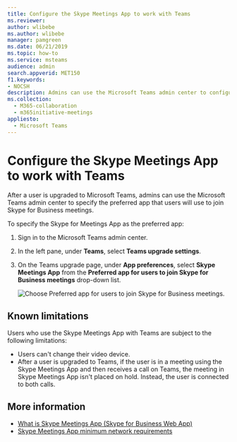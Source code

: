 ```yaml
---
title: Configure the Skype Meetings App to work with Teams
ms.reviewer: 
author: wlibebe
ms.author: wlibebe
manager: pamgreen
ms.date: 06/21/2019
ms.topic: how-to
ms.service: msteams
audience: admin
search.appverid: MET150
f1.keywords:
- NOCSH
description: Admins can use the Microsoft Teams admin center to configure the Skype Meetings App to work with Teams
ms.collection: 
  - M365-collaboration
  - m365initiative-meetings
appliesto: 
  - Microsoft Teams
---
```


# Configure the Skype Meetings App to work with Teams

After a user is upgraded to Microsoft Teams, admins can use the Microsoft Teams admin center to specify the preferred app that users will use to join Skype for Business meetings.

To specify the Skype for Meetings App as the preferred app:

1. Sign in to the Microsoft Teams admin center.
2. In the left pane, under **Teams**, select **Teams upgrade settings**.
3. On the Teams upgrade page, under **App preferences**, select **Skype Meetings App**  from the **Preferred app for users to join Skype for Business meetings** drop-down list.

    ![Choose Preferred app for users to join Skype for Business meetings.](media/teams-configure-skype-meetings-app-to-work-with-teams-image1.png)

## Known limitations

Users who use the Skype Meetings App with Teams are subject to the following limitations:

- Users can't change their video device.
- After a user is upgraded to Teams, if the user is in a meeting using the Skype Meetings App and then receives a call on Teams, the meeting in Skype Meetings App isn't placed on hold. Instead, the user is connected to both calls.

## More information

- [What is Skype Meetings App (Skype for Business Web App)](https://support.office.microsoft.com/article/what-is-skype-meetings-app-skype-for-business-web-app-1ff3d412-718a-4982-8ff2-a4992608cdb5)
- [Skype Meetings App minimum network requirements](/previous-versions/office/communications/mt845808(v=ocs.16))
